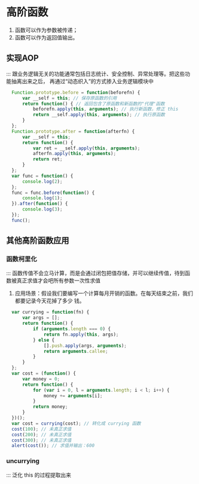 # 高阶函数
1.  函数可以作为参数被传递；
2.  函数可以作为返回值输出。

## 实现AOP

::: 跟业务逻辑无关的功能通常包括日志统计、安全控制、异常处理等。把这些功能抽离出来之后，
再通过“动态织入”的方式掺入业务逻辑模块中

```javascript
  Function.prototype.before = function(beforefn) {
      var __self = this; // 保存原函数的引用
      return function() { // 返回包含了原函数和新函数的"代理"函数
          beforefn.apply(this, arguments); // 执行新函数，修正 this 
          return __self.apply(this, arguments); // 执行原函数
      }
  };
  Function.prototype.after = function(afterfn) {
      var __self = this;
      return function() {
          var ret = __self.apply(this, arguments);
          afterfn.apply(this, arguments);
          return ret;
      }
  };
  var func = function() {
      console.log(2);
  };
  func = func.before(function() {
      console.log(1);
  }).after(function() {
      console.log(3);
  });
  func();
```

## 其他高阶函数应用

### 函数柯里化

::: 函数传值不会立马计算，而是会通过闭包把值存储，并可以继续传值，待到函数被真正求值才会吧所有参数一次性求值

1. 应用场景：假设我们要编写一个计算每月开销的函数。在每天结束之前，我们都要记录今天花掉了多少
钱。

```javascript
  var currying = function(fn) {
      var args = [];
      return function() {
          if (arguments.length === 0) {
              return fn.apply(this, args);
          } else {
              [].push.apply(args, arguments);
              return arguments.callee;
          }
      }
  };
  var cost = (function() {
      var money = 0;
      return function() {
          for (var i = 0, l = arguments.length; i < l; i++) {
              money += arguments[i];
          }
          return money;
      }
  })();
  var cost = currying(cost); // 转化成 currying 函数
  cost(100); // 未真正求值
  cost(200); // 未真正求值 
  cost(300); // 未真正求值
  alert(cost()); // 求值并输出：600
```
### uncurrying

::: 泛化 this 的过程提取出来
